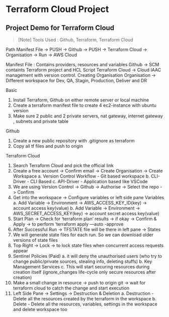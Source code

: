 # Terraform Cloud Project
## Project Demo for Terraform Cloud
>[Note]
> Tools Used : Github, Terraform, Terraform Cloud

Path
Manifest File -> PUSH -> Github -> PUSH -> Terraform Cloud -> Organisation -> Run -> AWS Cloud

Manifest File : Contains providers, resources and variables
Github -> SCM containts Terraform project and HCL Script 
Terraform Cloud -> Cloud IAAC management with version control. Creating Organisation
Organisation -> Different workspace for Dev, QA, Stagin, Production, Deliver and DR

Basic
1. Install Terraform, Github on either remote server or local machine
2. Create a terraform manifest file to create 4 ec2-instance with ubuntu version
3. Make sure 2 public and 2 private servers, nat gateway, internet gateway , subnets and private table

Github 
1. Create a new public repository with .gitignore as terraform
2. Copy all tf files and push to origin

Terraform Cloud
1. Search Terraform Cloud and pick the official link
2. Create a free account -> Confirm email -> Create Organisation -> Create Workspace
a. Version Control Workflow - Git based workspace
b. CLI-Driver - CLI Based
c. API-Driver - Application based like VSCode
3. We are using Version Control -> Github -> Authorise -> Select the repo -> Confirm 
4. Get into the workspace -> Configure variables or left side pane Variables 
a. Add Variable -> Environment -> AWS_ACCESS_KEY_ID(key) -> account access key(value)
b. Add Variable -> Environment -> AWS_SECRET_ACCESS_KEY(key) -> account secret access key(value)
5. Start Plan -> Check for ‘terraform plan’ results -> if okay -> Confirm & Apply -> to perform ‘terraform apply —auto -approve
6. After Successful Run -> TFSTATE file will be there in left pane -> States
7. We will generate state files for each run. So we can download older versions of state files
8. Top Right -> Lock -> to lock state files when concurrent access requests appear
9. Sentinel Policies (Paid)
a. it will deny the unauthorised users (who try to change public/private sources, stealing info, deleting stuffs)
b. Key Management Services
c. This will start securing resources during creation itself (ignore_changes life-cycle only secure resources after creation)
10. Make a small change in resource -> push to origin git -> wait for terraform cloud to catch the change and start execution
11. Left Side Pane -> Settings -> Destruction & Deletion 
a. Destruction - Delete all the resources created by the terraform in the workspace
b. Delete - Delete all the resources, variables, settings in the workspace and delete workspace too
